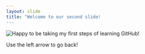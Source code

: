 ```yaml
---
layout: slide
title: "Welcome to our second slide!
---
```

![Happy to be taking my first steps of learning GitHub!](https://media.giphy.com/media/TdfyKrN7HGTIY/giphy.gif)

Use the left arrow to go back!
